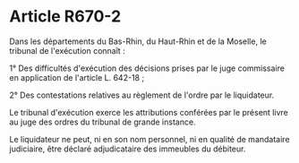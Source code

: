 # Article R670-2

Dans les départements du Bas-Rhin, du Haut-Rhin et de la Moselle, le tribunal de l'exécution connaît :

1° Des difficultés d'exécution des décisions prises par le juge commissaire en application de l'article L. 642-18 ;

2° Des contestations relatives au règlement de l'ordre par le liquidateur.

Le tribunal d'exécution exerce les attributions conférées par le présent livre au juge des ordres du tribunal de grande instance.

Le liquidateur ne peut, ni en son nom personnel, ni en qualité de mandataire judiciaire, être déclaré adjudicataire des immeubles du débiteur.
